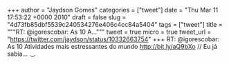 
+++
author = "Jaydson Gomes"
categories = ["tweet"]
date = "Thu Mar 11 17:53:22 +0000 2010"
draft = false
slug = "4d73fb85dbf5539c240534276e406c4cc84a5404"
tags = ["tweet"]
title = """RT: @igorescobar: As 10 A..."""
tweet = true
micro = true
tweet_url = "https://twitter.com/jaydson/status/10332663754"
+++
RT: @igorescobar: As 10 Atividades mais estressantes do mundo http://bit.ly/aQ9bXo // Eu já sabia... ._.
